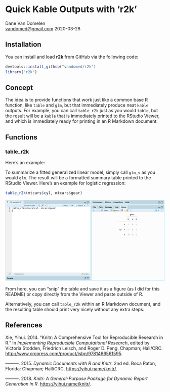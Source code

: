 Quick Kable Outputs with ‘r2k’
================
Dane Van Domelen <br> <vandomed@gmail.com>
2020-03-28

<!-- README.md is generated from README.Rmd. Please edit that file -->

## Installation

You can install and load **r2k** from GitHub via the following code:

``` r
devtools::install_github("vandomed/r2k")
library("r2k")
```

## Concept

The idea is to provide functions that work just like a common base R
function, like `table` and `glm`, but that immediately produce neat
`kable` outputs. For example, you can call `table_r2k` just as you would
`table`, but the result will be a `kable` that is immediately printed to
the RStudio Viewer, and which is immediately ready for printing in an R
Markdown document.

## Functions

### table\_r2k

Here’s an example:

To summarize a fitted generalized linear model, simply call `glm_v` as
you would `glm`. The result will be a formatted summary table printed to
the RStudio Viewer. Here’s an example for logistic regression:

``` r
table_r2k(mtcars$cyl, mtcars$gear)
```

![Figure](vignettes/table_r2k.PNG)

From here, you can “snip” the table and save it as a figure (as I did
for this README) or copy directly from the Viewer and paste outside of
R.

Alternatively, you can call `table_r2k` within an R Markdown document,
and the resulting table should print very nicely without any extra
steps.

## References

<div id="refs" class="references">

<div id="ref-knitr3">

Xie, Yihui. 2014. “Knitr: A Comprehensive Tool for Reproducible Research
in R.” In *Implementing Reproducible Computational Research*, edited by
Victoria Stodden, Friedrich Leisch, and Roger D. Peng. Chapman;
Hall/CRC. <http://www.crcpress.com/product/isbn/9781466561595>.

</div>

<div id="ref-knitr2">

———. 2015. *Dynamic Documents with R and Knitr*. 2nd ed. Boca Raton,
Florida: Chapman; Hall/CRC. <https://yihui.name/knitr/>.

</div>

<div id="ref-knitr1">

———. 2018. *Knitr: A General-Purpose Package for Dynamic Report
Generation in R*. <https://yihui.name/knitr/>.

</div>

</div>
